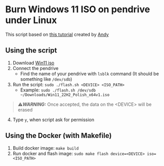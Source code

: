 # Burn Windows 11 ISO on pendrive under Linux

This script based on [this tutorial](https://nixaid.com/bootable-usb-windows-linux/) created by [Andy](https://nixaid.com/author/andy/)

## Using the script
1. Download [Win11 iso](https://www.microsoft.com/software-download/windows11)
2. Connect the pendrive
	* Find the name of your pendrive with `lsblk` command (It should be something like `/dev/sdb`)
3. Run the script: `sudo ./flash.sh <DEVICE> <ISO_PATH>`
	* Example: `sudo ./flash.sh /dev/sdb ~/Downloads/Win11_22H2_Polish_x64v1.iso`

>:warning:**_WARNING:_**  Once accepted, the data on the <DEVICE\> will be erased

4. Type `y`, when script ask for permission

## Using the Docker (with Makefile)
1. Build docker image: `make build`
2. Run docker and flash image: `sudo make flash device=<DEVICE> iso=<ISO_PATH>`

